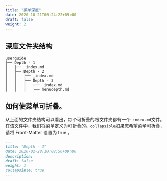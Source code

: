 ```yaml
---
title: "菜单深度"
date: 2020-10-21T06:24:22+09:00
draft: false
weight: 2
---
```


## 深度文件夹结构

```
userguide
├── Depth - 1
│   ├── _index.md
│   ├── Depth - 2
│   │   ├── _index.md
│   │   ├── Depth - 3
│   │   │   ├── _index.md
│   │   │   ├── menudepth.md
```

## 如何使菜单可折叠。

从上面的文件夹结构可以看出，每个可折叠的根文件夹都有一个`_index.md`文件。在该文件中，我们将菜单定义为可折叠的。`collapsible`如果您希望菜单可折叠，请将 Front-Matter 设置为 true 。

```_index.md {hl_lines=[7]}
---
title: "Depth - 3"
date: 2020-02-28T10:08:56+09:00
description:
draft: false
weight: 1
collapsible: true
---
```

